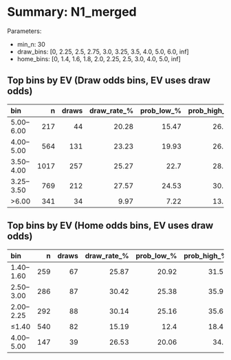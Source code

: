 # Summary: N1_merged

Parameters:
- min_n: 30
- draw_bins: [0, 2.25, 2.5, 2.75, 3.0, 3.25, 3.5, 4.0, 5.0, 6.0, inf]
- home_bins: [0, 1.4, 1.6, 1.8, 2.0, 2.25, 2.5, 3.0, 4.0, 5.0, inf]

## Top bins by EV (Draw odds bins, EV uses draw odds)
| bin       |    n |   draws |   draw_rate_% |   prob_low_% |   prob_high_% |   avg_draw_odds |   ev_est | enough_n   |
|:----------|-----:|--------:|--------------:|-------------:|--------------:|----------------:|---------:|:-----------|
| 5.00–6.00 |  217 |      44 |         20.28 |        15.47 |         26.12 |           5.623 |   0.1402 | True       |
| 4.00–5.00 |  564 |     131 |         23.23 |        19.93 |         26.89 |           4.56  |   0.0591 | True       |
| 3.50–4.00 | 1017 |     257 |         25.27 |        22.7  |         28.03 |           3.771 |  -0.0469 | True       |
| 3.25–3.50 |  769 |     212 |         27.57 |        24.53 |         30.83 |           3.433 |  -0.0535 | True       |
| >6.00     |  341 |      34 |          9.97 |         7.22 |         13.61 |           8.358 |  -0.1667 | True       |

## Top bins by EV (Home odds bins, EV uses draw odds)
| bin       |   n |   draws |   draw_rate_% |   prob_low_% |   prob_high_% |   avg_home_odds |   avg_draw_odds |   ev_est | enough_n   |
|:----------|----:|--------:|--------------:|-------------:|--------------:|----------------:|----------------:|---------:|:-----------|
| 1.40–1.60 | 259 |      67 |         25.87 |        20.92 |         31.53 |           1.509 |           4.328 |   0.1196 | True       |
| 2.50–3.00 | 286 |      87 |         30.42 |        25.38 |         35.98 |           2.771 |           3.475 |   0.057  | True       |
| 2.00–2.25 | 292 |      88 |         30.14 |        25.16 |         35.63 |           2.149 |           3.495 |   0.0532 | True       |
| ≤1.40     | 540 |      82 |         15.19 |        12.4  |         18.46 |           1.237 |           6.906 |   0.0487 | True       |
| 4.00–5.00 | 147 |      39 |         26.53 |        20.06 |         34.2  |           4.552 |           3.923 |   0.0408 | True       |